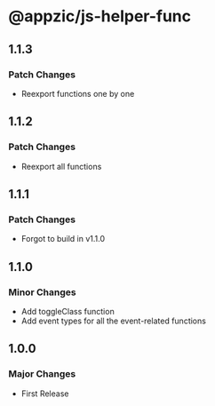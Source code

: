 # @appzic/js-helper-func

## 1.1.3

### Patch Changes

- Reexport functions one by one

## 1.1.2

### Patch Changes

- Reexport all functions

## 1.1.1

### Patch Changes

- Forgot to build in v1.1.0

## 1.1.0

### Minor Changes

- Add toggleClass function
- Add event types for all the event-related functions

## 1.0.0

### Major Changes

- First Release
